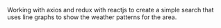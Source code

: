 Working with axios and redux with reactjs to create a simple search that uses line graphs to show the weather patterns for the area. 
